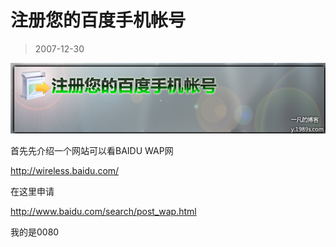 # 注册您的百度手机帐号 

> 2007-12-30

<div class="pcs-article-content_ptkaiapt4bxy_baiduscarticle" id="detailArticleContent_ptkaiapt4bxy_baiduscarticle">
 <p>
  <img class="blogimg" small="0" src="images/0f5aedc304611da90b2fee73ce9bf334.jpg"/>
 </p>
 首先先介绍一个网站可以看BAIDU WAP网
 <p>
  <a href="http://wireless.baidu.com/">
   http://wireless.baidu.com/
  </a>
 </p>
 <p>
  在这里申请
 </p>
 <p>
  <a href="http://www.baidu.com/search/post_wap.html">
   http://www.baidu.com/search/post_wap.html
  </a>
 </p>
 <p>
  我的是0080
 </p>
</div>


